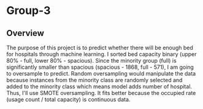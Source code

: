 # Group-3

## Overview
The purpose of this project is to predict whether there will be enough bed for hospitals through machine learning. 
I sorted bed capacity binary (upper 80% - full, lower 80% - spacious). 
Since the minority group (full) is significantly smaller than spacious (spacious - 1868, full - 571), I am going to oversample to predict. Random oversampling would manipulate the data because instances from the minority class are randomly selected and added to the minority class which means model adds number of hospital. Thus, I'll use SMOTE oversampling. It fits better because the occupied rate (usage count / total capacity) is continuous data. 
